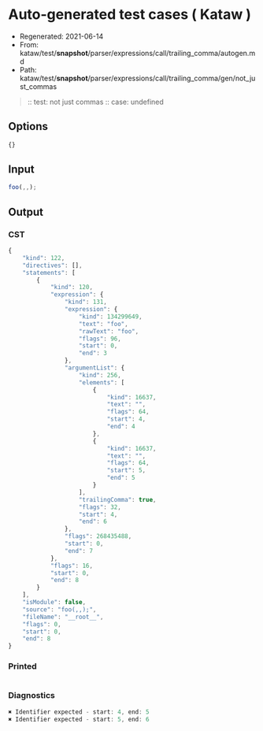 # Auto-generated test cases ( Kataw )
- Regenerated: 2021-06-14
- From: kataw/test/__snapshot__/parser/expressions/call/trailing_comma/autogen.md
- Path: kataw/test/__snapshot__/parser/expressions/call/trailing_comma/gen/not_just_commas
> :: test: not just commas
> :: case: undefined
## Options

`````js
{}
`````
## Input

`````js
foo(,,);
`````
## Output

### CST

```javascript
{
    "kind": 122,
    "directives": [],
    "statements": [
        {
            "kind": 120,
            "expression": {
                "kind": 131,
                "expression": {
                    "kind": 134299649,
                    "text": "foo",
                    "rawText": "foo",
                    "flags": 96,
                    "start": 0,
                    "end": 3
                },
                "argumentList": {
                    "kind": 256,
                    "elements": [
                        {
                            "kind": 16637,
                            "text": "",
                            "flags": 64,
                            "start": 4,
                            "end": 4
                        },
                        {
                            "kind": 16637,
                            "text": "",
                            "flags": 64,
                            "start": 5,
                            "end": 5
                        }
                    ],
                    "trailingComma": true,
                    "flags": 32,
                    "start": 4,
                    "end": 6
                },
                "flags": 268435488,
                "start": 0,
                "end": 7
            },
            "flags": 16,
            "start": 0,
            "end": 8
        }
    ],
    "isModule": false,
    "source": "foo(,,);",
    "fileName": "__root__",
    "flags": 0,
    "start": 0,
    "end": 8
}
```

### Printed

```javascript

```

### Diagnostics

```javascript
✖ Identifier expected - start: 4, end: 5
✖ Identifier expected - start: 5, end: 6

```

